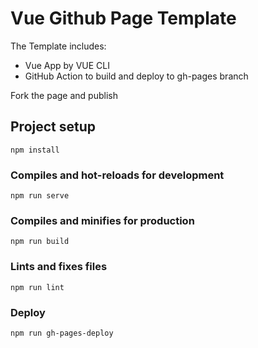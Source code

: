 # Vue Github Page Template

The Template includes:

- Vue App by VUE CLI
- GitHub Action to build and deploy to gh-pages branch

Fork the page and publish

## Project setup

```shell
npm install
```

### Compiles and hot-reloads for development

```shell
npm run serve
```

### Compiles and minifies for production

```shell
npm run build
```

### Lints and fixes files

```shell
npm run lint
```

### Deploy

```shell
npm run gh-pages-deploy
```
